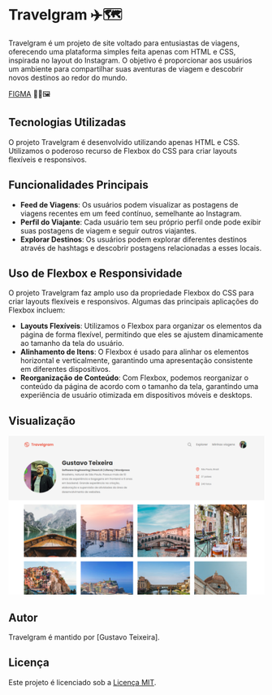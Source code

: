 # Travelgram ✈️🗺️

Travelgram é um projeto de site voltado para entusiastas de viagens, oferecendo uma plataforma simples feita apenas com HTML e CSS, inspirada no layout do Instagram. O objetivo é proporcionar aos usuários um ambiente para compartilhar suas aventuras de viagem e descobrir novos destinos ao redor do mundo.

[FIGMA](https://www.figma.com/community/file/1360315496868719817/perfil-de-viagens) 👨‍🎨🖼️

## Tecnologias Utilizadas

O projeto Travelgram é desenvolvido utilizando apenas HTML e CSS. Utilizamos o poderoso recurso de Flexbox do CSS para criar layouts flexíveis e responsivos.

## Funcionalidades Principais

- **Feed de Viagens**: Os usuários podem visualizar as postagens de viagens recentes em um feed contínuo, semelhante ao Instagram.
- **Perfil do Viajante**: Cada usuário tem seu próprio perfil onde pode exibir suas postagens de viagem e seguir outros viajantes.
- **Explorar Destinos**: Os usuários podem explorar diferentes destinos através de hashtags e descobrir postagens relacionadas a esses locais.

## Uso de Flexbox e Responsividade

O projeto Travelgram faz amplo uso da propriedade Flexbox do CSS para criar layouts flexíveis e responsivos. Algumas das principais aplicações do Flexbox incluem:

- **Layouts Flexíveis**: Utilizamos o Flexbox para organizar os elementos da página de forma flexível, permitindo que eles se ajustem dinamicamente ao tamanho da tela do usuário.
- **Alinhamento de Itens**: O Flexbox é usado para alinhar os elementos horizontal e verticalmente, garantindo uma apresentação consistente em diferentes dispositivos.
- **Reorganização de Conteúdo**: Com Flexbox, podemos reorganizar o conteúdo da página de acordo com o tamanho da tela, garantindo uma experiência de usuário otimizada em dispositivos móveis e desktops.

## Visualização

![Preview do FIGMA](https://raw.githubusercontent.com/taylosstls/mba-rocket/main/mod-1/projeto-travelgram/travelgram-shoot.png)

## Autor

Travelgram é mantido por [Gustavo Teixeira].

## Licença

Este projeto é licenciado sob a [Licença MIT](https://opensource.org/licenses/MIT).
